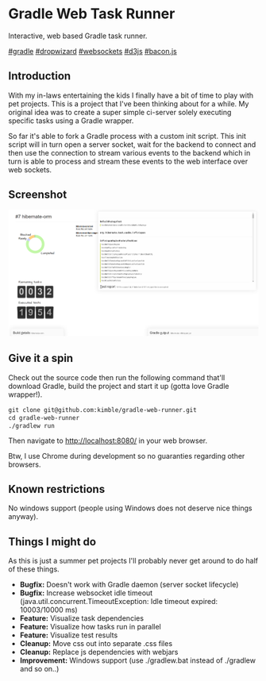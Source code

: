 Gradle Web Task Runner
======================
Interactive, web based Gradle task runner.

[#gradle](http://gradle.org/)
[#dropwizard](http://dropwizard.io/)
[#websockets](https://developer.mozilla.org/en/docs/WebSockets)
[#d3js](http://d3js.org)
[#bacon.js](https://baconjs.github.io/)


Introduction
------------
With my in-laws entertaining the kids I finally have a bit of time to play with pet projects.
This is a project that I've been thinking about for a while. My original idea was to create a super
simple ci-server solely executing specific tasks using a Gradle wrapper.

So far it's able to fork a Gradle process with a custom init script. This init script will in turn
open a server socket, wait for the backend to connect and then use the connection to stream
various events to the backend which in turn is able to process and stream these events to the
web interface over web sockets.

Screenshot
----------
![Screenshot](https://raw.githubusercontent.com/kimble/gradle-web-runner/master/screenshots/v2.png)


Give it a spin
--------------
Check out the source code then run the following command that'll download Gradle, build the project and start it up (gotta love Gradle wrapper!).

    git clone git@github.com:kimble/gradle-web-runner.git
    cd gradle-web-runner
    ./gradlew run

Then navigate to [http://localhost:8080/](http://localhost:8080/]) in your web browser.

Btw, I use Chrome during development so no guaranties regarding other browsers.


Known restrictions
------------------
No windows support (people using Windows does not deserve nice things anyway).

Things I might do
-----------------
As this is just a summer pet projects I'll probably never get around to do half of these things.

- **Bugfix:** Doesn't work with Gradle daemon (server socket lifecycle)
- **Bugfix:** Increase websocket idle timeout (java.util.concurrent.TimeoutException: Idle timeout expired: 10003/10000 ms)
- **Feature:** Visualize task dependencies
- **Feature:** Visualize how tasks run in parallel
- **Feature:** Visualize test results
- **Cleanup:** Move css out into separate .css files
- **Cleanup:** Replace js dependencies with webjars
- **Improvement:** Windows support (use ./gradlew.bat instead of ./gradlew and so on..)